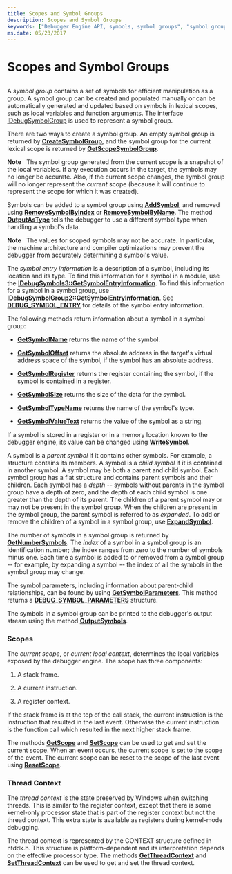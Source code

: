 ```yaml
---
title: Scopes and Symbol Groups
description: Scopes and Symbol Groups
keywords: ["Debugger Engine API, symbols, symbol groups", "symbol group, scopes", "Debugger Engine API, symbols, scopes", "scopes"]
ms.date: 05/23/2017
---
```


# Scopes and Symbol Groups


## <span id="ddk_scopes_and_symbol_groups_dbx"></span><span id="DDK_SCOPES_AND_SYMBOL_GROUPS_DBX"></span>


A *symbol group* contains a set of symbols for efficient manipulation as a group. A symbol group can be created and populated manually or can be automatically generated and updated based on symbols in lexical scopes, such as local variables and function arguments. The interface [IDebugSymbolGroup](/windows-hardware/drivers/ddi/dbgeng/nn-dbgeng-idebugsymbolgroup) is used to represent a symbol group.

There are two ways to create a symbol group. An empty symbol group is returned by [**CreateSymbolGroup**](/windows-hardware/drivers/ddi/dbgeng/nf-dbgeng-idebugsymbols3-createsymbolgroup), and the symbol group for the current lexical scope is returned by [**GetScopeSymbolGroup**](/windows-hardware/drivers/ddi/dbgeng/nf-dbgeng-idebugsymbols3-getscopesymbolgroup).

**Note**   The symbol group generated from the current scope is a snapshot of the local variables. If any execution occurs in the target, the symbols may no longer be accurate. Also, if the current scope changes, the symbol group will no longer represent the *current* scope (because it will continue to represent the scope for which it was created).

 

Symbols can be added to a symbol group using [**AddSymbol**](/windows-hardware/drivers/ddi/dbgeng/nf-dbgeng-idebugsymbolgroup2-addsymbol), and removed using [**RemoveSymbolByIndex**](/windows-hardware/drivers/ddi/dbgeng/nf-dbgeng-idebugsymbolgroup2-removesymbolbyindex) or [**RemoveSymbolByName**](/windows-hardware/drivers/ddi/dbgeng/nf-dbgeng-idebugsymbolgroup2-removesymbolbyname). The method [**OutputAsType**](/windows-hardware/drivers/ddi/dbgeng/nf-dbgeng-idebugsymbolgroup2-outputastype) tells the debugger to use a different symbol type when handling a symbol's data.

**Note**   The values for scoped symbols may not be accurate. In particular, the machine architecture and compiler optimizations may prevent the debugger from accurately determining a symbol's value.

 

The *symbol entry information* is a description of a symbol, including its location and its type. To find this information for a symbol in a module, use the [**IDebugSymbols3::GetSymbolEntryInformation**](/windows-hardware/drivers/ddi/dbgeng/nf-dbgeng-idebugsymbols3-getsymbolentryinformation). To find this information for a symbol in a symbol group, use [**IDebugSymbolGroup2::GetSymbolEntryInformation**](/windows-hardware/drivers/ddi/dbgeng/nf-dbgeng-idebugsymbolgroup2-getsymbolentryinformation). See [**DEBUG\_SYMBOL\_ENTRY**](/windows-hardware/drivers/ddi/dbgeng/ns-dbgeng-_debug_symbol_entry) for details of the symbol entry information.

The following methods return information about a symbol in a symbol group:

-   [**GetSymbolName**](/windows-hardware/drivers/ddi/dbgeng/nf-dbgeng-idebugsymbolgroup2-getsymbolname) returns the name of the symbol.

-   [**GetSymbolOffset**](/windows-hardware/drivers/ddi/dbgeng/nf-dbgeng-idebugsymbolgroup2-getsymboloffset) returns the absolute address in the target's virtual address space of the symbol, if the symbol has an absolute address.

-   [**GetSymbolRegister**](/windows-hardware/drivers/ddi/dbgeng/nf-dbgeng-idebugsymbolgroup2-getsymbolregister) returns the register containing the symbol, if the symbol is contained in a register.

-   [**GetSymbolSize**](/windows-hardware/drivers/ddi/dbgeng/nf-dbgeng-idebugsymbolgroup2-getsymbolsize) returns the size of the data for the symbol.

-   [**GetSymbolTypeName**](/windows-hardware/drivers/ddi/dbgeng/nf-dbgeng-idebugsymbolgroup2-getsymboltypename) returns the name of the symbol's type.

-   [**GetSymbolValueText**](/windows-hardware/drivers/ddi/dbgeng/nf-dbgeng-idebugsymbolgroup2-getsymbolvaluetext) returns the value of the symbol as a string.

If a symbol is stored in a register or in a memory location known to the debugger engine, its value can be changed using [**WriteSymbol**](/windows-hardware/drivers/ddi/dbgeng/nf-dbgeng-idebugsymbolgroup2-writesymbol).

A symbol is a *parent symbol* if it contains other symbols. For example, a structure contains its members. A symbol is a *child symbol* if it is contained in another symbol. A symbol may be both a parent and child symbol. Each symbol group has a flat structure and contains parent symbols and their children. Each symbol has a *depth* -- symbols without parents in the symbol group have a depth of zero, and the depth of each child symbol is one greater than the depth of its parent. The children of a parent symbol may or may not be present in the symbol group. When the children are present in the symbol group, the parent symbol is referred to as *expanded*. To add or remove the children of a symbol in a symbol group, use [**ExpandSymbol**](/windows-hardware/drivers/ddi/dbgeng/nf-dbgeng-idebugsymbolgroup2-expandsymbol).

The number of symbols in a symbol group is returned by [**GetNumberSymbols**](/windows-hardware/drivers/ddi/dbgeng/nf-dbgeng-idebugsymbolgroup2-getnumbersymbols). The *index* of a symbol in a symbol group is an identification number; the index ranges from zero to the number of symbols minus one. Each time a symbol is added to or removed from a symbol group -- for example, by expanding a symbol -- the index of all the symbols in the symbol group may change.

The symbol parameters, including information about parent-child relationships, can be found by using [**GetSymbolParameters**](/windows-hardware/drivers/ddi/dbgeng/nf-dbgeng-idebugsymbolgroup2-getsymbolparameters). This method returns a [**DEBUG\_SYMBOL\_PARAMETERS**](/windows-hardware/drivers/ddi/dbgeng/ns-dbgeng-_debug_symbol_parameters) structure.

The symbols in a symbol group can be printed to the debugger's output stream using the method [**OutputSymbols**](/windows-hardware/drivers/ddi/dbgeng/nf-dbgeng-idebugsymbolgroup2-outputsymbols).

### <span id="scopes"></span><span id="SCOPES"></span>Scopes

The *current scope*, or *current local context*, determines the local variables exposed by the debugger engine. The scope has three components:

1.  A stack frame.

2.  A current instruction.

3.  A register context.

If the stack frame is at the top of the call stack, the current instruction is the instruction that resulted in the last event. Otherwise the current instruction is the function call which resulted in the next higher stack frame.

The methods [**GetScope**](/windows-hardware/drivers/ddi/dbgeng/nf-dbgeng-idebugsymbols3-getscope) and [**SetScope**](/windows-hardware/drivers/ddi/dbgeng/nf-dbgeng-idebugsymbols3-setscope) can be used to get and set the current scope. When an event occurs, the current scope is set to the scope of the event. The current scope can be reset to the scope of the last event using [**ResetScope**](/windows-hardware/drivers/ddi/dbgeng/nf-dbgeng-idebugsymbols3-resetscope).

### <span id="thread-context"></span><span id="THREAD_CONTEXT"></span>Thread Context

The *thread context* is the state preserved by Windows when switching threads. This is similar to the register context, except that there is some kernel-only processor state that is part of the register context but not the thread context. This extra state is available as registers during kernel-mode debugging.

The thread context is represented by the CONTEXT structure defined in ntddk.h. This structure is platform-dependent and its interpretation depends on the effective processor type. The methods [**GetThreadContext**](/windows-hardware/drivers/ddi/dbgeng/nf-dbgeng-idebugadvanced3-getthreadcontext) and [**SetThreadContext**](/windows-hardware/drivers/ddi/dbgeng/nf-dbgeng-idebugadvanced3-setthreadcontext) can be used to get and set the thread context.

 

